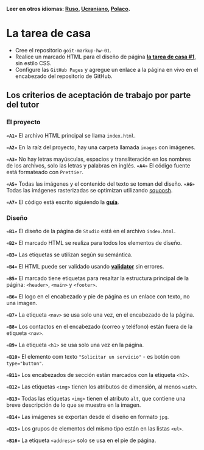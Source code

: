**Leer en otros idiomas: [Ruso](README.md), [Ucraniano](README.ua.md),
[Polaco](README.pl.md).**

# La tarea de casa

- Cree el repositorio `goit-markup-hw-01`.
- Realice un marcado HTML para el diseño de página
  [**la tarea de casa #1**](<https://www.figma.com/file/oTYBECAN79dXy19hzWObO4/Web-Studio-(Version-2.1)?node-id=0%3A1>),
  sin estilo CSS.
- Configure las `GitHub Pages` y agregue un enlace a la página en vivo en el encabezado del repositorio de
  GitHub.

## Los criterios de aceptación de trabajo por parte del tutor

### El proyecto

**`«A1»`** El archivo HTML principal se llama `index.html`.

**`«A2»`** En la raíz del proyecto, hay una carpeta llamada `images` con imágenes.

**`«A3»`** No hay letras mayúsculas, espacios y transliteración en los nombres de los archivos, solo las letras y palabras en inglés.
**`«A4»`** El código fuente está formateado con `Prettier`.

**`«A5»`** Todas las imágenes y el contenido del texto se toman del diseño.
**`«A6»`** Todas las imágenes rasterizadas se optimizan utilizando
[squoosh](https://squoosh.app/).

**`«A7»`** El código está escrito siguiendo la [**guía**](https://codeguide.co/).

### Diseño

**`«B1»`** El diseño de la página de `Studio` está en el archivo `index.html`.

**`«B2»`** El marcado HTML se realiza para todos los elementos de diseño.

**`«B3»`** Las etiquetas se utilizan según su semántica.

**`«B4»`** El HTML puede ser validado usando [**validator**](http://validator.w3.org/nu/)
sin errores.

**`«B5»`** El marcado tiene etiquetas para resaltar la estructura principal de la página:
`<header>`, `<main>` y `<footer>`.

**`«B6»`** El logo en el encabezado y pie de página es un enlace con texto, no una imagen.

**`«B7»`** La etiqueta `<nav>` se usa solo una vez, en el encabezado de la página.

**`«B8»`** Los contactos en el encabezado (correo y teléfono) están fuera de la etiqueta `<nav>`.

**`«B9»`** La etiqueta `<h1>` se usa solo una vez en la página.

**`«B10»`** El elemento com texto `"Solicitar un servicio"` - es botón con
`type="button"`.

**`«B11»`** Los encabezados de sección están marcados con la etiqueta `<h2>`.

**`«B12»`** Las etiquetas `<img>` tienen los atributos de dimensión, al menos `width`.

**`«B13»`** Todas las etiquetas `<img>` tienen el atributo `alt`, que contiene una breve descripción de lo que se muestra en la imagen.

**`«B14»`** Las imágenes se exportan desde el diseño en formato `jpg`.

**`«B15»`** Los grupos de elementos del mismo tipo están en las listas `<ul>`.

**`«B16»`** La etiqueta `<address>` solo se usa en el pie de página.
